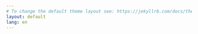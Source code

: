 ```yaml
---
# To change the default theme layout see: https://jekyllrb.com/docs/themes/#overriding-theme-defaults
layout: default
lang: en
---
```


